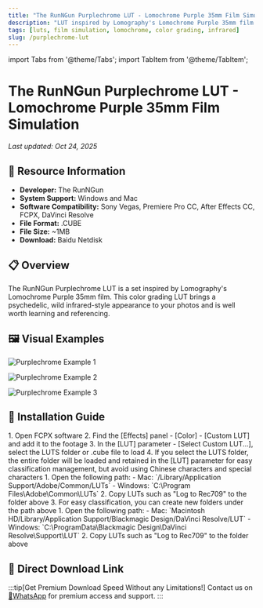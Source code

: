 ```yaml
---
title: "The RunNGun Purplechrome LUT - Lomochrome Purple 35mm Film Simulation"
description: "LUT inspired by Lomography's Lomochrome Purple 35mm film for psychedelic and wild infrared-style looks."
tags: [luts, film simulation, lomochrome, color grading, infrared]
slug: /purplechrome-lut
---
```

import Tabs from '@theme/Tabs';
import TabItem from '@theme/TabItem';

# The RunNGun Purplechrome LUT - Lomochrome Purple 35mm Film Simulation

*Last updated: Oct 24, 2025*

## 📁 Resource Information
- **Developer:** The RunNGun
- **System Support:** Windows and Mac
- **Software Compatibility:** Sony Vegas, Premiere Pro CC, After Effects CC, FCPX, DaVinci Resolve
- **File Format:** .CUBE
- **File Size:** ~1MB
- **Download:** Baidu Netdisk

## 📋 Overview

The RunNGun Purplechrome LUT is a set inspired by Lomography's Lomochrome Purple 35mm film. This color grading LUT brings a psychedelic, wild infrared-style appearance to your photos and is well worth learning and referencing.

## 🖼️ Visual Examples

![Purplechrome Example 1](https://www.vfx123.com/wp-content/uploads/2025/09/1757477980-66869ca794524ae.webp)

![Purplechrome Example 2](https://www.vfx123.com/wp-content/uploads/2025/09/1757477987-d790f6a444a4fff.webp)

![Purplechrome Example 3](https://www.vfx123.com/wp-content/uploads/2025/09/175747994-5a9cba87f287fbf.webp)

## 🔧 Installation Guide

<Tabs>
<TabItem value="fcpx" label="Final Cut Pro X">
  1. Open FCPX software
  2. Find the [Effects] panel - [Color] - [Custom LUT] and add it to the footage
  3. In the [LUT] parameter - [Select Custom LUT...], select the LUTS folder or .cube file to load
  4. If you select the LUTS folder, the entire folder will be loaded and retained in the [LUT] parameter for easy classification management, but avoid using Chinese characters and special characters
</TabItem>

<TabItem value="premiere" label="Premiere Pro">
  1. Open the following path:
     - Mac: `/Library/Application Support/Adobe/Common/LUTs`
     - Windows: `C:\Program Files\Adobe\Common\LUTs`
  2. Copy LUTs such as "Log to Rec709" to the folder above
  3. For easy classification, you can create new folders under the path above
</TabItem>

<TabItem value="resolve" label="DaVinci Resolve">
  1. Open the following path:
     - Mac: `Macintosh HD/Library/Application Support/Blackmagic Design/DaVinci Resolve/LUT`
     - Windows: `C:\ProgramData\Blackmagic Design\DaVinci Resolve\Support\LUT`
  2. Copy LUTs such as "Log to Rec709" to the folder above
</TabItem>
</Tabs>

## 🚀 Direct Download Link

:::tip[Get Premium Download Speed Without any Limitations!]
Contact us on [💬WhatsApp](https://wa.me/+8613237610083) for premium access and support.
:::
